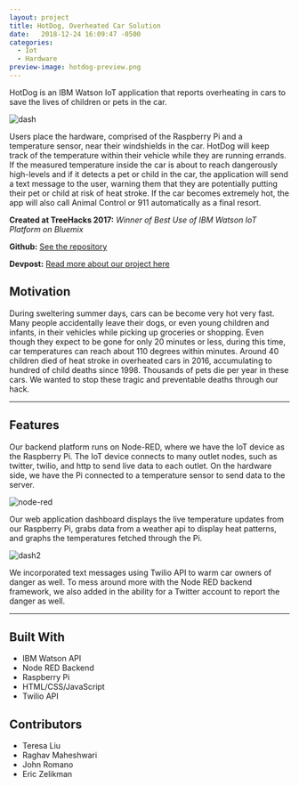 ```yaml
---
layout: project
title: HotDog, Overheated Car Solution
date:   2018-12-24 16:09:47 -0500
categories:
  - Iot
  - Hardware
preview-image: hotdog-preview.png
---
```

HotDog is an IBM Watson IoT application that reports overheating in cars to save the lives of children or pets in the car. <!-- more -->

![dash](https://challengepost-s3-challengepost.netdna-ssl.com/photos/production/software_photos/000/478/220/datas/gallery.jpg)

Users place the hardware, comprised of the Raspberry Pi and a temperature sensor, near their windshields in the car. HotDog will keep track of the temperature within their vehicle while they are running errands. If the measured temperature inside the car is about to reach dangerously high-levels and if it detects a pet or child in the car, the application will send a text message to the user, warning them that they are potentially putting their pet or child at risk of heat stroke. If the car becomes extremely hot, the app will also call Animal Control or 911 automatically as a final resort. 

**Created at TreeHacks 2017:** *Winner of Best Use of IBM Watson IoT Platform on Bluemix*

**Github:** [See the repository](https://github.com/Raghav-Maheshwari/treehacks2017)

**Devpost:** [Read more about our project here](https://devpost.com/software/hot-dog)    


## Motivation
During sweltering summer days, cars can be become very hot very fast. Many people accidentally leave their dogs, or even young children and infants, in their vehicles while picking up groceries or shopping. Even though they expect to be gone for only 20 minutes or less, during this time, car temperatures can reach about 110 degrees within minutes. Around 40 children died of heat stroke in overheated cars in 2016, accumulating to hundred of child deaths since 1998. Thousands of pets die per year in these cars. We wanted to stop these tragic and preventable deaths through our hack.

---
## Features

Our backend platform runs on Node-RED, where we have the IoT device as the Raspberry Pi. The IoT device connects to many outlet nodes, such as twitter, twilio, and http to send live data to each outlet. On the hardware side, we have the Pi connected to a temperature sensor to send data to the server.

![node-red](https://challengepost-s3-challengepost.netdna-ssl.com/photos/production/software_photos/000/478/325/datas/gallery.jpg)

Our web application dashboard displays the live temperature updates from our Raspberry Pi, grabs data from a weather api to display heat patterns, and graphs the temperatures fetched through the Pi.

![dash2](https://challengepost-s3-challengepost.netdna-ssl.com/photos/production/software_photos/000/478/262/datas/gallery.jpg)

We incorporated text messages using Twilio API to warm car owners of danger as well. To mess around more with the Node RED backend framework, we also added in the ability for a Twitter account to report the danger as well.

---

## Built With
- IBM Watson API
- Node RED Backend
- Raspberry Pi
- HTML/CSS/JavaScript
- Twilio API

## Contributors
- Teresa Liu
- Raghav Maheshwari
- John Romano
- Eric Zelikman